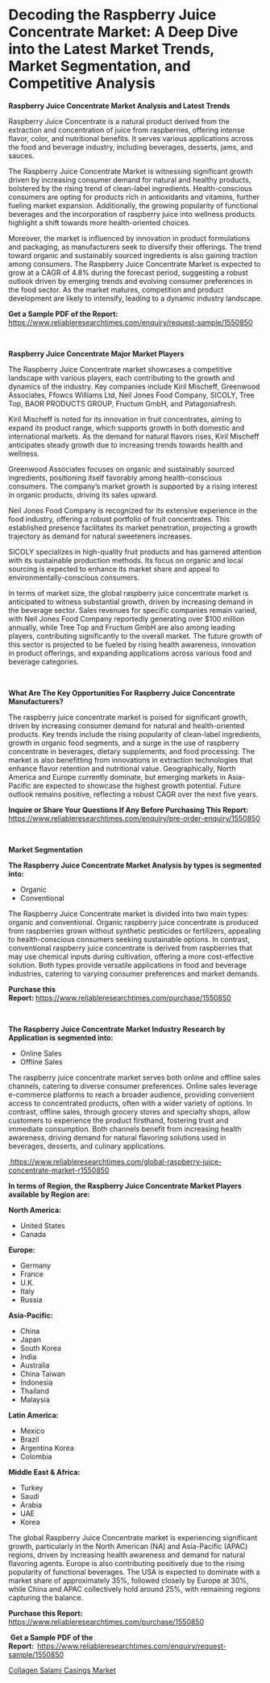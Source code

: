 <p><h1>Decoding the Raspberry Juice Concentrate Market: A Deep Dive into the Latest Market Trends, Market Segmentation, and Competitive Analysis</h1></p><p><strong>Raspberry Juice Concentrate Market Analysis and Latest Trends</strong></p>
<p><p>Raspberry Juice Concentrate is a natural product derived from the extraction and concentration of juice from raspberries, offering intense flavor, color, and nutritional benefits. It serves various applications across the food and beverage industry, including beverages, desserts, jams, and sauces. </p><p>The Raspberry Juice Concentrate Market is witnessing significant growth driven by increasing consumer demand for natural and healthy products, bolstered by the rising trend of clean-label ingredients. Health-conscious consumers are opting for products rich in antioxidants and vitamins, further fueling market expansion. Additionally, the growing popularity of functional beverages and the incorporation of raspberry juice into wellness products highlight a shift towards more health-oriented choices.</p><p>Moreover, the market is influenced by innovation in product formulations and packaging, as manufacturers seek to diversify their offerings. The trend toward organic and sustainably sourced ingredients is also gaining traction among consumers. The Raspberry Juice Concentrate Market is expected to grow at a CAGR of 4.8% during the forecast period, suggesting a robust outlook driven by emerging trends and evolving consumer preferences in the food sector. As the market matures, competition and product development are likely to intensify, leading to a dynamic industry landscape.</p></p>
<p><strong>Get a Sample PDF of the Report:&nbsp;</strong> <a href="https://www.reliableresearchtimes.com/enquiry/request-sample/1550850?utm_campaign=2033&utm_medium=2&utm_source=Github&utm_content=ia&utm_term=14022025&utm_id=raspberry-juice-concentrate">https://www.reliableresearchtimes.com/enquiry/request-sample/1550850</a></p>
<p>&nbsp;</p>
<p><strong>Raspberry Juice Concentrate Major Market Players</strong></p>
<p><p>The Raspberry Juice Concentrate market showcases a competitive landscape with various players, each contributing to the growth and dynamics of the industry. Key companies include Kiril Mischeff, Greenwood Associates, Ffowcs Williams Ltd, Neil Jones Food Company, SICOLY, Tree Top, BAOR PRODUCTS GROUP, Fructum GmbH, and Patagoniafresh.</p><p>Kiril Mischeff is noted for its innovation in fruit concentrates, aiming to expand its product range, which supports growth in both domestic and international markets. As the demand for natural flavors rises, Kiril Mischeff anticipates steady growth due to increasing trends towards health and wellness.</p><p>Greenwood Associates focuses on organic and sustainably sourced ingredients, positioning itself favorably among health-conscious consumers. The company’s market growth is supported by a rising interest in organic products, driving its sales upward.</p><p>Neil Jones Food Company is recognized for its extensive experience in the food industry, offering a robust portfolio of fruit concentrates. This established presence facilitates its market penetration, projecting a growth trajectory as demand for natural sweeteners increases.</p><p>SICOLY specializes in high-quality fruit products and has garnered attention with its sustainable production methods. Its focus on organic and local sourcing is expected to enhance its market share and appeal to environmentally-conscious consumers.</p><p>In terms of market size, the global raspberry juice concentrate market is anticipated to witness substantial growth, driven by increasing demand in the beverage sector. Sales revenues for specific companies remain varied, with Neil Jones Food Company reportedly generating over $100 million annually, while Tree Top and Fructum GmbH are also among leading players, contributing significantly to the overall market. The future growth of this sector is projected to be fueled by rising health awareness, innovation in product offerings, and expanding applications across various food and beverage categories.</p></p>
<p>&nbsp;</p>
<p><strong>What Are The Key Opportunities For Raspberry Juice Concentrate Manufacturers?</strong></p>
<p><p>The raspberry juice concentrate market is poised for significant growth, driven by increasing consumer demand for natural and health-oriented products. Key trends include the rising popularity of clean-label ingredients, growth in organic food segments, and a surge in the use of raspberry concentrate in beverages, dietary supplements, and food processing. The market is also benefitting from innovations in extraction technologies that enhance flavor retention and nutritional value. Geographically, North America and Europe currently dominate, but emerging markets in Asia-Pacific are expected to showcase the highest growth potential. Future outlook remains positive, reflecting a robust CAGR over the next five years.</p></p>
<p><strong>Inquire or Share Your Questions If Any Before Purchasing This Report:</strong> <a href="https://www.reliableresearchtimes.com/enquiry/pre-order-enquiry/1550850?utm_campaign=2033&utm_medium=2&utm_source=Github&utm_content=ia&utm_term=14022025&utm_id=raspberry-juice-concentrate">https://www.reliableresearchtimes.com/enquiry/pre-order-enquiry/1550850</a></p>
<p>&nbsp;</p>
<p><strong>Market Segmentation</strong></p>
<p><strong>The Raspberry Juice Concentrate Market Analysis by types is segmented into:</strong></p>
<p><ul><li>Organic</li><li>Conventional</li></ul></p>
<p><p>The Raspberry Juice Concentrate market is divided into two main types: organic and conventional. Organic raspberry juice concentrate is produced from raspberries grown without synthetic pesticides or fertilizers, appealing to health-conscious consumers seeking sustainable options. In contrast, conventional raspberry juice concentrate is derived from raspberries that may use chemical inputs during cultivation, offering a more cost-effective solution. Both types provide versatile applications in food and beverage industries, catering to varying consumer preferences and market demands.</p></p>
<p><strong>Purchase this Report:&nbsp;</strong><a href="https://www.reliableresearchtimes.com/purchase/1550850?utm_campaign=2033&utm_medium=2&utm_source=Github&utm_content=ia&utm_term=14022025&utm_id=raspberry-juice-concentrate">https://www.reliableresearchtimes.com/purchase/1550850</a></p>
<p>&nbsp;</p>
<p><strong>The Raspberry Juice Concentrate Market Industry Research by Application is segmented into:</strong></p>
<p><ul><li>Online Sales</li><li>Offline Sales</li></ul></p>
<p><p>The raspberry juice concentrate market serves both online and offline sales channels, catering to diverse consumer preferences. Online sales leverage e-commerce platforms to reach a broader audience, providing convenient access to concentrated products, often with a wider variety of options. In contrast, offline sales, through grocery stores and specialty shops, allow customers to experience the product firsthand, fostering trust and immediate consumption. Both channels benefit from increasing health awareness, driving demand for natural flavoring solutions used in beverages, desserts, and culinary applications.</p></p>
<p><a href="https://www.reliableresearchtimes.com/global-raspberry-juice-concentrate-market-r1550850?utm_campaign=2033&utm_medium=2&utm_source=Github&utm_content=ia&utm_term=14022025&utm_id=raspberry-juice-concentrate">&nbsp;https://www.reliableresearchtimes.com/global-raspberry-juice-concentrate-market-r1550850</a></p>
<p><strong>In terms of Region, the Raspberry Juice Concentrate Market Players available by Region are:</strong></p>
<p>
    <p> <strong> North America: </strong>
        <ul>
            <li>United States</li>
            <li>Canada</li>
        </ul>
        </p> 
    <p> <strong> Europe: </strong>
        <ul>
            <li>Germany</li>
            <li>France</li>
            <li>U.K.</li>
            <li>Italy</li>
            <li>Russia</li>
        </ul>
        </p> 
    <p> <strong> Asia-Pacific: </strong>
        <ul>
            <li>China</li>
            <li>Japan</li>
            <li>South Korea</li>
            <li>India</li>
            <li>Australia</li>
            <li>China Taiwan</li>
            <li>Indonesia</li>
            <li>Thailand</li>
            <li>Malaysia</li>
        </ul>
        </p> 
    <p> <strong> Latin America: </strong>
        <ul>
            <li>Mexico</li>
            <li>Brazil</li>
            <li>Argentina Korea</li>
            <li>Colombia</li>
        </ul>
        </p> 
    <p> <strong> Middle East & Africa: </strong>
        <ul>
            <li>Turkey</li>
            <li>Saudi</li>
            <li>Arabia</li>
            <li>UAE</li>
            <li>Korea</li>
        </ul>
    </p>
    </p>
<p><p>The global Raspberry Juice Concentrate market is experiencing significant growth, particularly in the North American (NA) and Asia-Pacific (APAC) regions, driven by increasing health awareness and demand for natural flavoring agents. Europe is also contributing positively due to the rising popularity of functional beverages. The USA is expected to dominate with a market share of approximately 35%, followed closely by Europe at 30%, while China and APAC collectively hold around 25%, with remaining regions capturing the balance.</p></p>
<p><strong>Purchase this Report: </strong><a href="https://www.reliableresearchtimes.com/purchase/1550850?utm_campaign=2033&utm_medium=2&utm_source=Github&utm_content=ia&utm_term=14022025&utm_id=raspberry-juice-concentrate">https://www.reliableresearchtimes.com/purchase/1550850</a></p>
<p>&nbsp;<strong>Get a Sample PDF of the Report:&nbsp;&nbsp;</strong><a href="https://www.reliableresearchtimes.com/enquiry/request-sample/1550850?utm_campaign=2033&utm_medium=2&utm_source=Github&utm_content=ia&utm_term=14022025&utm_id=raspberry-juice-concentrate">https://www.reliableresearchtimes.com/enquiry/request-sample/1550850</a></p>
<p><strong></strong></p>
<p><p><a href="https://github.com/ygfu6u/Market-Research-Report-List-1/blob/main/collagen-salami-casings-market.md?utm_campaign=2033&utm_medium=2&utm_source=Github&utm_content=ia&utm_term=14022025&utm_id=raspberry-juice-concentrate">Collagen Salami Casings Market</a></p></p>